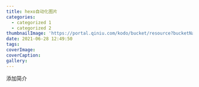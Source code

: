 ```yaml
---
title: hexo自动化图片
categories:
  - categorized 1
  - categorized 2
thumbnailImage: 'https://portal.qiniu.com/kodo/bucket/resource?bucketName=hello-mo'
date: 2021-06-28 12:49:50
tags:
coverImage:
coverCaption:
gallery:
---
```

添加简介
<!-- more -->
<!-- toc -->
